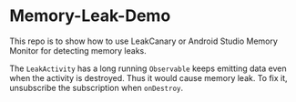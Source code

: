 # Memory-Leak-Demo
This repo is to show how to use LeakCanary or Android Studio Memory Monitor for detecting memory leaks.

The `LeakActivity` has a long running `Observable` keeps emitting data even when the activity is destroyed. Thus it would cause memory leak.
To fix it, unsubscribe the subscription when `onDestroy`.
